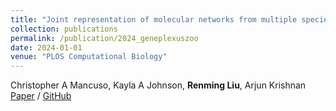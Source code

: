 ```yaml
---
title: "Joint representation of molecular networks from multiple species improves gene classification"
collection: publications
permalink: /publication/2024_geneplexuszoo
date: 2024-01-01
venue: "PLOS Computational Biology"
---
```

Christopher A Mancuso, Kayla A Johnson, **Renming Liu**, Arjun Krishnan\
[Paper](https://journals.plos.org/ploscompbiol/article?id=10.1371/journal.pcbi.1011773)
/ [GitHub](https://github.com/krishnanlab/GenePlexusZoo-Mancusript)
